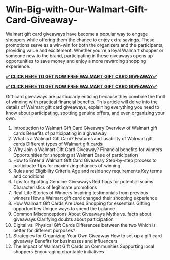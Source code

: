 # Win-Big-with-Our-Walmart-Gift-Card-Giveaway-
Walmart gift card giveaways have become a popular way to engage shoppers while offering them the chance to enjoy extra savings. These promotions serve as a win-win for both the organizers and the participants, providing value and excitement. Whether you're a loyal Walmart shopper or someone new to the brand, participating in these giveaways opens up opportunities to save money and enjoy a more rewarding shopping experience.

**[✅ CLICK HERE TO GET NOW FREE WALMART GIFT CARD GIVEAWAY✅](https://giveashop.com/wwaallmmaarrtt/Waaaallllmmmmmm%20mmmaaaart.html)**

**[✅ CLICK HERE TO GET NOW FREE WALMART GIFT CARD GIVEAWAY✅](https://giveashop.com/wwaallmmaarrtt/Waaaallllmmmmmm%20mmmaaaart.html)**

Gift card giveaways are particularly enticing because they combine the thrill of winning with practical financial benefits. This article will delve into the details of Walmart gift card giveaways, explaining everything you need to know about participating, spotting genuine offers, and even organizing your own.
1. Introduction to Walmart Gift Card Giveaway
Overview of Walmart gift cards
Benefits of participating in a giveaway
2. What is a Walmart Gift Card?
Features and usability of Walmart gift cards
Different types of Walmart gift cards
3. Why Join a Walmart Gift Card Giveaway?
Financial benefits for winners
Opportunities for shopping at Walmart
Ease of participation
4. How to Enter a Walmart Gift Card Giveaway
Step-by-step process to participate
Tips for maximizing chances of winning
5. Rules and Eligibility Criteria
Age and residency requirements
Key terms and conditions
6. Tips for Spotting Genuine Giveaways
Red flags for potential scams
Characteristics of legitimate promotions
7. Real-Life Stories of Winners
Inspiring testimonials from previous winners
How a Walmart gift card changed their shopping experience
8. How Walmart Gift Cards Are Used
Shopping for essentials
Gifting opportunities
Unique ways to spend the balance
9. Common Misconceptions About Giveaways
Myths vs. facts about giveaways
Clarifying doubts about participation
10. Digital vs. Physical Gift Cards
Differences between the two
Which is better for different purposes?
11. Strategies for Organizing Your Own Giveaway
How to set up a gift card giveaway
Benefits for businesses and influencers
12. The Impact of Walmart Gift Cards on Communities
Supporting local shoppers
Encouraging charitable initiatives
